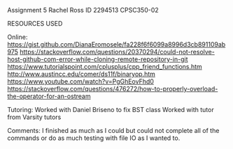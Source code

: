 Assignment 5
Rachel Ross
ID 2294513
CPSC350-02

RESOURCES USED

Online:
https://gist.github.com/DianaEromosele/fa228f6f6099a8996d3cb891109ab975
https://stackoverflow.com/questions/20370294/could-not-resolve-host-github-com-error-while-cloning-remote-repository-in-git
https://www.tutorialspoint.com/cplusplus/cpp_friend_functions.htm
http://www.austincc.edu/comer/ds11f/binaryop.htm
https://www.youtube.com/watch?v=PgGhEovFhd0
https://stackoverflow.com/questions/476272/how-to-properly-overload-the-operator-for-an-ostream

Tutoring:
Worked with Daniel Briseno to fix BST class
Worked with tutor from Varsity tutors

Comments:
I finished as much as I could but could not complete all of the commands or do as much testing with file IO as I wanted to. 
